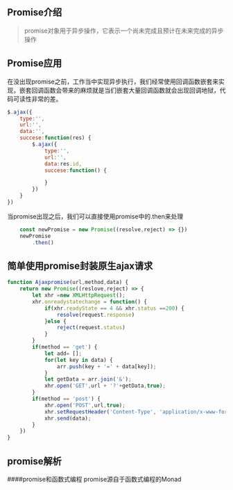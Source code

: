 ## Promise介绍
>   promise对象用于异步操作，它表示一个尚未完成且预计在未来完成的异步操作

## Promise应用

在没出现promise之前，工作当中实现异步执行，我们经常使用回调函数嵌套来实现，嵌套回调函数会带来的麻烦就是当们嵌套大量回调函数就会出现回调地狱，代码可读性非常的差。
    
```js
$.ajax({
    type:'',
    url:'',
    data:'',
    succese:function(res) {
        $.ajax({
            type:'',
            url:'',
            data:res.id,
            succese:function() {

            }
        })
    }
})
```
    
当promise出现之后，我们可以直接使用promise中的.then来处理

```js
    const newPromise = new Promise((resolve,reject) => {})
    newPromise
        .then()
```

## 简单使用promise封装原生ajax请求
```js
function Ajaxpromise(url,method,data) {
    return new Promise((reslove,reject) => {
        let xhr =new XMLHttpRequest();
        xhr.onreadystatechange = function() {
            if(xhr.readyState == 4 && xhr.status ==200) {
                resolve(request.response)
            }else {
                reject(request.status)
            }
        }
        if(method == 'get') {
            let add= [];
            for(let key in data) {
                arr.push(key + '=' + data[key]);
            }
            let getData = arr.join('&');
            xhr.open('GET',url + '?'+getData,true);
        }
        if(method == 'post') {
            xhr.open('POST',url,true);
            xhr.setRequestHeader('Content-Type', 'application/x-www-form-urlencoded;charset=utf-8');
            xhr.send(data);
        }
    })
}

```
## promise解析

####promise和函数式编程
promise源自于函数式编程的Monad